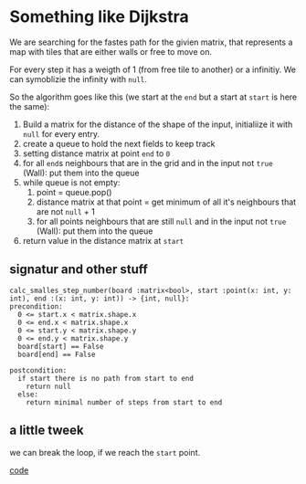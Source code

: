 # Something like Dijkstra

We are searching for the fastes path for the givien matrix, that represents a map with tiles that are either walls or free to move on.

For every step it has a weigth of 1 (from free tile to another) or a infinitiy.
We can symoblizie the infinity with `null`.

So the algorithm goes like this (we start at the `end` but a start at `start` is here the same):

1. Build a matrix for the distance of the shape of the input, initialiize it with `null` for every entry.
2. create a queue to hold the next fields to keep track
3. setting distance matrix at point `end` to `0`
4. for all `end`s neighbours that are in the grid and in the input not `true` (Wall): put them into the queue
5. while queue is not empty:
    1. point = queue.pop()
    2. distance matrix at that point  = get minimum of all it's neighbours that are not `null` + 1
    3. for all points neighbours that are still `null` and in the input not `true` (Wall): put them into the queue
6. return value in the distance matrix at `start`

## signatur and other stuff

```pseudo_ocl
calc_smalles_step_number(board :matrix<bool>, start :point(x: int, y: int), end :(x: int, y: int)) -> {int, null}:
precondition: 
  0 <= start.x < matrix.shape.x
  0 <= end.x < matrix.shape.x
  0 <= start.y < matrix.shape.y
  0 <= end.y < matrix.shape.y
  board[start] == False
  board[end] == False

postcondition:
  if start there is no path from start to end
    return null
  else:
    return minimal number of steps from start to end
```

## a little tweek

we can break the loop, if we reach the `start` point.

[code](solution.py)
